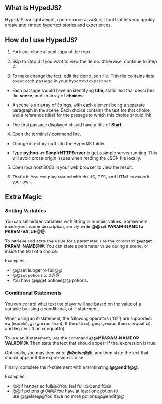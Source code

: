 ## What is HypedJS? 
HypedJS is a lightweight, open-source JavaScript tool that lets you quickly create and embed hypertext stories and experiences.

## How do I use HypedJS?
1. Fork and clone a local copy of the repo.

2. Skip to Step 3 if you want to view the demo.  Otherwise, continue to Step 2.

3. To make change the text, edit the demo.json file. This file contains data about each passage in your hypertext experience.

  * Each passage should have an identifying **title**, static text that describes the **scene**, and an array of **choices**.
  
  * A scene is an array of Strings, with each element being a separate paragraph in the scene. Each choice contains the text for that choice, and a reference (title) for the passage to which this choice should link.

  * The first passage displayed should have a title of **Start**.

4. Open the terminal / command line.

  * Change directory (cd) into the HypedJS folder.

  * Type **python -m SimpleHTTPServer** to get a simple server running. This will avoid cross-origin issues when reading the JSON file locally.

5. Open localhost:8000 in your web browser to view the result.


5) That's it! You can play around with the JS, CSS, and HTML to make it your own.

## Extra Magic 

### Setting Variables
You can set hidden variables with String or number values.  Somewhere inside your scene description, simply write **@@set PARAM-NAME to PARAM-VALUE@@**.

To retrieve and state the value for a parameter, use the command **@@get PARAM-NAME@@**. You can state a parameter value during a scene, or inside the text of a choice.

Examples:
* @@set hunger to full@@
* @@set potions to 3@@
* You have @@get potions@@ potions. 

### Conditional Statements
You can control what text the player will see based on the value of a variable by using a conditional, or if-statement.

When using an if-statement, the following operators ('OP') are supported: eq (equals), gt (greater than), lt (less than), geq (greater than or equal to), and leq (less than or equal to).

To use an if-statement, use the command **@@if PARAM-NAME OP VALUE@@**.  Then state the text that should appear if that expression is true.

Optionally, you may then write **@@else@@**, and then state the text that should appear if the expression is false.

Finally, complete the if-statement with a terminating **@@endif@@**.

Examples: 
 * @@if hunger eq full@@You feel full.@@endif@@
 * @@if potions gt 0@@You have at least one potion to use.@@else@@You have no more potions.@@endif@@ 
